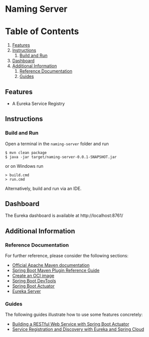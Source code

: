 # Naming Server

# Table of Contents
1. [Features](#features)
1. [Instructions](#instructions)
    1. [Build and Run](#build-and-run)
1. [Dashboard](#dashboard)
1. [Additional Information](#additional-information)
    1. [Reference Documentation](#reference-documentation)
    1. [Guides](#guides)

## Features

- A Eureka Service Registry

## Instructions
### Build and Run
Open a terminal in the `naming-server` folder and run
```
$ mvn clean package
$ java -jar target/naming-server-0.0.1-SNAPSHOT.jar
```
or on Windows run
```
> build.cmd
> run.cmd
```
Alternatively, build and run via an IDE.

## Dashboard
The Eureka dashboard is available at http://localhost:8761/

## Additional Information

### Reference Documentation
For further reference, please consider the following sections:

* [Official Apache Maven documentation](https://maven.apache.org/guides/index.html)
* [Spring Boot Maven Plugin Reference Guide](https://docs.spring.io/spring-boot/docs/2.4.2/maven-plugin/reference/html/)
* [Create an OCI image](https://docs.spring.io/spring-boot/docs/2.4.2/maven-plugin/reference/html/#build-image)
* [Spring Boot DevTools](https://docs.spring.io/spring-boot/docs/2.4.2/reference/htmlsingle/#using-boot-devtools)
* [Spring Boot Actuator](https://docs.spring.io/spring-boot/docs/2.4.2/reference/htmlsingle/#production-ready)
* [Eureka Server](https://docs.spring.io/spring-cloud-netflix/docs/current/reference/html/#spring-cloud-eureka-server)

### Guides
The following guides illustrate how to use some features concretely:

* [Building a RESTful Web Service with Spring Boot Actuator](https://spring.io/guides/gs/actuator-service/)
* [Service Registration and Discovery with Eureka and Spring Cloud](https://spring.io/guides/gs/service-registration-and-discovery/)
